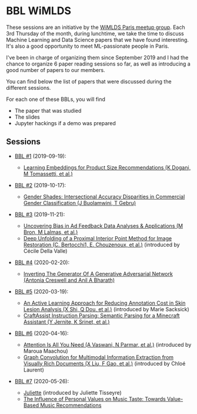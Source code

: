 # BBL WiMLDS

These sessions are an initiative by the [WiMLDS Paris meetup group](https://www.meetup.com/Paris-Women-in-Machine-Learning-Data-Science). Each 3rd Thursday of the month, during lunchtime, we take the time to discuss Machine Learning and Data Science papers that we have found interesting. It's also a good opportunity to meet ML-passionate people in Paris.

I've been in charge of organizing them since September 2019 and I had the chance to organize 6 paper reading sessions so far, as well as introducing a good number of papers to our members.

You can find below the list of papers that were discussed during the different sessions.


For each one of these BBLs, you will find
* The paper that was studied
* The slides
* Jupyter hackings if a demo was prepared

## Sessions

* [BBL #1](2019-09-19) (2019-09-19):
  - [Learning Embeddings for Product Size Recommendations (K Dogani, M Tomassetti, et al.)](2019-09-19/Resources/asos%20-%20size%20reco.pdf)

* [BBL #2](2019-10-17) (2019-10-17):
  - [Gender Shades: Intersectional Accuracy Disparities in Commercial Gender Classification (J Buolamwini, T Gebru)](2019-10-17/Resources/gender_shades.pdf)

* [BBL #3](2019-11-21) (2019-11-21):
  - [Uncovering Bias in Ad Feedback Data Analyses & Applications (M Bron, M Lalmas, et al.)](2019-11-21/Resources/adfeedback.pdf)
  - [Deep Unfolding of a Proximal Interior Point Method for Image Restoration (C. Bertocchi1, E. Chouzenoux, et al.)](2019-11-21/Resources/deepunfolding.pdf) (introduced by Cécile Della Valle)

* [BBL #4](2020-02-20) (2020-02-20):
  - [Inverting The Generator Of A Generative Adversarial Network (Antonia Creswell and Anil A Bharath)](2020-02-20/Resources/reverting_gans.pdf)

* [BBL #5](2020-03-19) (2020-03-19):
  - [An Active Learning Approach for Reducing Annotation Cost in Skin Lesion Analysis (X Shi, Q Dou, et al.)](2020-03-19/Resources/active_learning.pdf) (introduced by Marie Sacksick)
  - [CraftAssist Instruction Parsing: Semantic Parsing for a Minecraft Assistant (Y Jernite, K Srinet, et al.)](2020-03-19/Resources/craftassist.pdf)

* [BBL #6](2020-04-16) (2020-04-16):
  - [Attention Is All You Need (A Vaswani, N Parmar, et al.)](2020-04-16/Resources/attention_is_all_you_need.pdf) (introduced by Maroua Maachou)
  - [Graph Convolution for Multimodal Information Extraction from Visually Rich Documents (X Liu, F Gao, et al.)](2020-04-16/Resources/visually_rich_documents.pdf) (introduced by Chloé Laurent)

* [BBL #7](2020-05-26) (2020-05-26):
  - [Juliette](2020-05-26/Resources/) (introduced by Juliette Tisseyre)
  - [The Influence of Personal Values on Music Taste: Towards Value-Based Music Recommendations](2020-05-26/Resources/music_reco.pdf)
